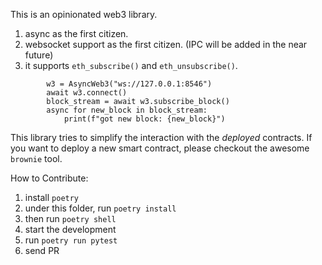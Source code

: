 This is an opinionated web3 library.

1. async as the first citizen.
2. websocket support as the first citizen. (IPC will be added in the near future)
3. it supports `eth_subscribe()` and `eth_unsubscribe()`.

```
        w3 = AsyncWeb3("ws://127.0.0.1:8546")
        await w3.connect()
        block_stream = await w3.subscribe_block()
        async for new_block in block_stream:
            print(f"got new block: {new_block}")
```

This library tries to simplify the interaction with the *deployed* contracts. If you want to deploy a new smart contract, please checkout the awesome `brownie` tool.

How to Contribute:

1. install `poetry`
2. under this folder, run `poetry install`
3. then run `poetry shell`
4. start the development
5. run `poetry run pytest`
6. send PR
